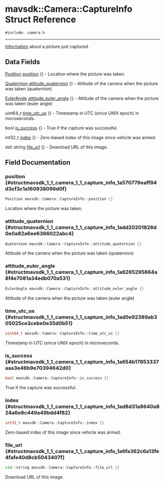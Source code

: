 # mavsdk::Camera::CaptureInfo Struct Reference
`#include: camera.h`

----


[Information](structmavsdk_1_1_camera_1_1_information.md) about a picture just captured. 


## Data Fields


[Position](structmavsdk_1_1_camera_1_1_position.md) [position](#structmavsdk_1_1_camera_1_1_capture_info_1a570779eaff94d3cf3c1a160938096d0f) {} - Location where the picture was taken.

[Quaternion](structmavsdk_1_1_camera_1_1_quaternion.md) [attitude_quaternion](#structmavsdk_1_1_camera_1_1_capture_info_1add20201828d0e0a82a6ee6366022abc4) {} - Attitude of the camera when the picture was taken (quaternion)

[EulerAngle](structmavsdk_1_1_camera_1_1_euler_angle.md) [attitude_euler_angle](#structmavsdk_1_1_camera_1_1_capture_info_1a6265295864a8f4e7081a34edb070a531) {} - Attitude of the camera when the picture was taken (euler angle)

uint64_t [time_utc_us](#structmavsdk_1_1_camera_1_1_capture_info_1ad0e92389ab305025ce3cebe0e35d0b51) {} - Timestamp in UTC (since UNIX epoch) in microseconds.

bool [is_success](#structmavsdk_1_1_camera_1_1_capture_info_1a654b17853337aaa3e46b9e70394642d0) {} - True if the capture was successful.

int32_t [index](#structmavsdk_1_1_camera_1_1_capture_info_1ad8d31a8640a824a6e8c449a49bdd4f82) {} - Zero-based index of this image since vehicle was armed.

std::string [file_url](#structmavsdk_1_1_camera_1_1_capture_info_1a6fa362c6a13fe4fafe40d8cb5043407f) {} - Download URL of this image.


## Field Documentation


### position {#structmavsdk_1_1_camera_1_1_capture_info_1a570779eaff94d3cf3c1a160938096d0f}

```cpp
Position mavsdk::Camera::CaptureInfo::position {}
```


Location where the picture was taken.


### attitude_quaternion {#structmavsdk_1_1_camera_1_1_capture_info_1add20201828d0e0a82a6ee6366022abc4}

```cpp
Quaternion mavsdk::Camera::CaptureInfo::attitude_quaternion {}
```


Attitude of the camera when the picture was taken (quaternion)


### attitude_euler_angle {#structmavsdk_1_1_camera_1_1_capture_info_1a6265295864a8f4e7081a34edb070a531}

```cpp
EulerAngle mavsdk::Camera::CaptureInfo::attitude_euler_angle {}
```


Attitude of the camera when the picture was taken (euler angle)


### time_utc_us {#structmavsdk_1_1_camera_1_1_capture_info_1ad0e92389ab305025ce3cebe0e35d0b51}

```cpp
uint64_t mavsdk::Camera::CaptureInfo::time_utc_us {}
```


Timestamp in UTC (since UNIX epoch) in microseconds.


### is_success {#structmavsdk_1_1_camera_1_1_capture_info_1a654b17853337aaa3e46b9e70394642d0}

```cpp
bool mavsdk::Camera::CaptureInfo::is_success {}
```


True if the capture was successful.


### index {#structmavsdk_1_1_camera_1_1_capture_info_1ad8d31a8640a824a6e8c449a49bdd4f82}

```cpp
int32_t mavsdk::Camera::CaptureInfo::index {}
```


Zero-based index of this image since vehicle was armed.


### file_url {#structmavsdk_1_1_camera_1_1_capture_info_1a6fa362c6a13fe4fafe40d8cb5043407f}

```cpp
std::string mavsdk::Camera::CaptureInfo::file_url {}
```


Download URL of this image.

